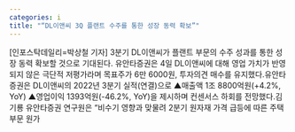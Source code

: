 ```yaml
---
categories: i
title: "“DL이앤씨 3Q 플랜트 수주를 통한 성장 동력 확보”"
---
```

[인포스탁데일리=박상철 기자] 3분기 DL이앤씨가 플랜트 부문의 수주 성과를 통한 성장 동력 확보할 것으로 기대된다. 유안타증권은 4일 DL이앤씨에 대해 영업 가치가 반영되지 않은 극단적 저평가라며 목표주가 6만 6000원, 투자의견 매수를 유지했다.유안타증권은 DL이앤씨의 2022년 3분기 실적(연결)으로 ▲매출액 1조 8800억원(+4.2%, YoY) ▲영업이익 1393억원(-46.2%, YoY)을 제시하며 컨센서스 하회를 전망했다.김기룡 유안타증권 연구원은 “비수기 영향과 맞물려 2분기 원자재 가격 급등에 따른 주택 부문 원가